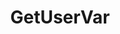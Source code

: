 ---
name: GetUserVar
title: GetUserVar
description: Use [Twitch](/api/csharp/twitch/globals) and [YouTube](/api/csharp/youtube/globals) methods instead
deprecated: 0.2.0
parameters:
  - import: GlobalVarName
  - import: GlobalPersisted
---